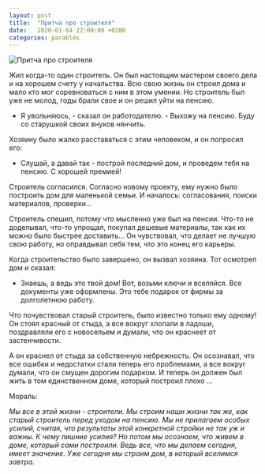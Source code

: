 ```yaml
---
layout: post
title:  "Притча про строителя"
date:   2020-01-04 22:09:00 +0200
categories: parables
---
```

![Притча про строителя]({{site.assets_prefix}}/assets/pritcha-builder.jpg)

Жил когда-то один строитель. Он был настоящим мастером своего дела и на хорошем счету у начальства. Всю свою жизнь он строил дома и мало кто мог соревноваться с ним в этом умении. Но строитель был уже не молод, годы брали свое и он решил уйти на пенсию.

- Я увольняюсь, - сказал он работодателю. - Выхожу на пенсию. Буду со старушкой своих внуков нянчить.

Хозяину было жалко расставаться с этим человеком, и он попросил его:

- Слушай, а давай так - построй последний дом, и проведем тебя на пенсию. С хорошей премией!

Строитель согласился. Согласно новому проекту, ему нужно было построить дом для маленькой семьи. И началось: согласования, поиски материалов, проверки...

Строитель спешил, потому что мысленно уже был на пенсии. Что-то не доделывал, что-то упрощал, покупал дешевые материалы, так как их можно было быстрее доставить... Он чувствовал, что делает не лучшую свою работу, но оправдывал себя тем, что это конец его карьеры.

Когда строительство было завершено, он вызвал хозяина. Тот осмотрел дом и сказал:

- Знаешь, а ведь это твой дом! Вот, возьми ключи и вселяйся. Все документы уже оформлены. Это тебе подарок от фирмы за долголетнюю работу.

Что почувствовал старый строитель, было известно только ему одному! Он стоял красный от стыда, а все вокруг хлопали в ладоши, поздравляли его с новосельем и думали, что он краснеет от застенчивости.

А он краснел от стыда за собственную небрежность. Он осознавал, что все ошибки и недостатки стали теперь его проблемами, а все вокруг думали, что он смущен дорогим подарком. И теперь он должен был жить в том единственном доме, который построил плохо ...

Мораль:

*Мы все в этой жизни - строители. Мы строим наши жизни так же, как старый строитель перед уходом на пенсию. Мы не прилагаем особых усилий, считая, что результаты этой конкретной стройки не так уж и важны. К чему лишние усилия? Но потом мы осознаем, что живем в доме, который сами построили. Ведь все, что мы делаем сегодня, имеет значение. Уже сегодня мы строим дом, в который вселимся завтра.*
